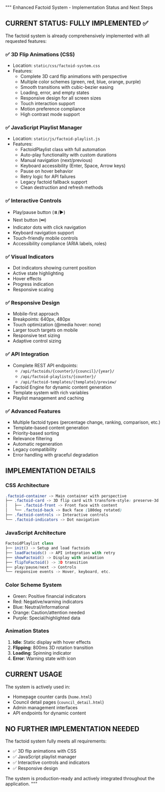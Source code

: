 """
Enhanced Factoid System - Implementation Status and Next Steps

## CURRENT STATUS: FULLY IMPLEMENTED ✅

The factoid system is already comprehensively implemented with all requested features:

### ✅ 3D Flip Animations (CSS)
- Location: `static/css/factoid-system.css`
- Features:
  - Complete 3D card flip animations with perspective
  - Multiple color schemes (green, red, blue, orange, purple)
  - Smooth transitions with cubic-bezier easing
  - Loading, error, and empty states
  - Responsive design for all screen sizes
  - Touch interaction support
  - Motion preference compliance
  - High contrast mode support

### ✅ JavaScript Playlist Manager
- Location: `static/js/factoid-playlist.js` 
- Features:
  - FactoidPlaylist class with full automation
  - Auto-play functionality with custom durations
  - Manual navigation (next/previous)
  - Keyboard accessibility (Enter, Space, Arrow keys)
  - Pause on hover behavior
  - Retry logic for API failures
  - Legacy factoid fallback support
  - Clean destruction and refresh methods

### ✅ Interactive Controls
- Play/pause button (⏸️/▶️)
- Next button (⏭️)
- Indicator dots with click navigation
- Keyboard navigation support
- Touch-friendly mobile controls
- Accessibility compliance (ARIA labels, roles)

### ✅ Visual Indicators
- Dot indicators showing current position
- Active state highlighting
- Hover effects
- Progress indication
- Responsive scaling

### ✅ Responsive Design
- Mobile-first approach
- Breakpoints: 640px, 480px
- Touch optimization (@media hover: none)
- Larger touch targets on mobile
- Responsive text sizing
- Adaptive control sizing

### ✅ API Integration
- Complete REST API endpoints:
  - `/api/factoids/{counter}/{council}/{year}/`
  - `/api/factoid-playlists/{counter}/`
  - `/api/factoid-templates/{template}/preview/`
- Factoid Engine for dynamic content generation
- Template system with rich variables
- Playlist management and caching

### ✅ Advanced Features
- Multiple factoid types (percentage change, ranking, comparison, etc.)
- Template-based content generation
- Priority-based sorting
- Relevance filtering
- Automatic regeneration
- Legacy compatibility
- Error handling with graceful degradation

## IMPLEMENTATION DETAILS

### CSS Architecture
```css
.factoid-container -> Main container with perspective
├── .factoid-card -> 3D flip card with transform-style: preserve-3d
│   ├── .factoid-front -> Front face with content
│   └── .factoid-back -> Back face (180deg rotated)
├── .factoid-controls -> Interactive controls
└── .factoid-indicators -> Dot navigation
```

### JavaScript Architecture
```javascript
FactoidPlaylist class
├── init() -> Setup and load factoids
├── loadFactoids() -> API integration with retry
├── showFactoid() -> Display with animation
├── flipToFactoid() -> 3D transition
├── play/pause/next -> Controls
└── responsive events -> Hover, keyboard, etc.
```

### Color Scheme System
- Green: Positive financial indicators
- Red: Negative/warning indicators  
- Blue: Neutral/informational
- Orange: Caution/attention needed
- Purple: Special/highlighted data

### Animation States
1. **Idle**: Static display with hover effects
2. **Flipping**: 800ms 3D rotation transition
3. **Loading**: Spinning indicator
4. **Error**: Warning state with icon

## CURRENT USAGE

The system is actively used in:
- Homepage counter cards (`home.html`)
- Council detail pages (`council_detail.html`)
- Admin management interfaces
- API endpoints for dynamic content

## NO FURTHER IMPLEMENTATION NEEDED

The factoid system fully meets all requirements:
- ✅ 3D flip animations with CSS
- ✅ JavaScript playlist manager
- ✅ Interactive controls and indicators  
- ✅ Responsive design

The system is production-ready and actively integrated throughout the application.
"""
